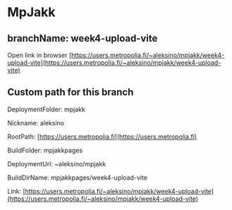 # MpJakk

## branchName: week4-upload-vite

Open link in browser [https://users.metropolia.fi/~aleksino/mpjakk/week4-upload-vite](https://users.metropolia.fi/~aleksino/mpjakk/week4-upload-vite)

## Custom path for this branch 

DeploymentFolder: mpjakk

Nickname: aleksino

RootPath: [https://users.metropolia.fi](https://users.metropolia.fi)

BuildFolder: mpjakkpages

DeploymentUrl: ~aleksino/mpjakk

BuildDirName: mpjakkpages/week4-upload-vite

Link: [https://users.metropolia.fi/~aleksino/mpjakk/week4-upload-vite](https://users.metropolia.fi/~aleksino/mpjakk/week4-upload-vite)